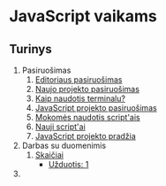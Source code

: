 # JavaScript vaikams

## Turinys

1. Pasiruošimas
    1. [Editoriaus pasiruošimas](./content/pasiruosimas/editorius.md)
    2. [Naujo projekto pasiruošimas](./content/pasiruosimas/projektas.md)
    3. [Kaip naudotis terminalu?](./content/pasiruosimas/terminalas.md)
    4. [JavaScript projekto pasiruošimas](./content/pasiruosimas/js-project.md)
    5. [Mokomės naudotis script'ais](./content/pasiruosimas/npm-scripts.md)
    6. [Nauji script'ai](./content/pasiruosimas/new-script.md)
    7. [JavaScript projekto pradžia](./content/pasiruosimas/js-start.md)
2. Darbas su duomenimis
    1. [Skaičiai](./content/data-types/numbers.md)
        - [Užduotis: 1](./content/data-types/numbers-task-1.md)
3.
